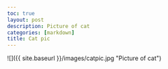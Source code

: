 ```yaml
---
toc: true
layout: post
description: Picture of cat
categories: [markdown]
title: Cat pic
---
```


![]({{ site.baseurl }}/images/catpic.jpg "Picture of cat")